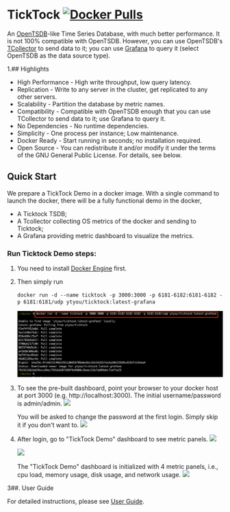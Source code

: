 # TickTock [![Docker Pulls](https://img.shields.io/docker/pulls/ytyou/ticktock)](https://hub.docker.com/r/ytyou/ticktock)

An [OpenTSDB](http://opentsdb.net)-like Time Series Database, with much better performance.
It is not 100% compatible with OpenTSDB. However, you can use OpenTSDB's
[TCollector](https://github.com/OpenTSDB/tcollector) to send data to it;
you can use [Grafana](https://grafana.com) to query it (select OpenTSDB as the data source type).


1.## Highlights

* High Performance - High write throughput, low query latency.
* Replication - Write to any server in the cluster, get replicated to any other servers.
* Scalability - Partition the database by metric names.
* Compatibility - Compatible with OpenTSDB enough that you can use TCollector to send data to it; use Grafana to query it.
* No Dependencies - No runtime dependencies.
* Simplicity - One process per instance; Low maintenance.
* Docker Ready - Start running in seconds; no installation required.
* Open Source - You can redistribute it and/or modify it under the terms of the GNU General Public License. For details, see below.


## Quick Start

We prepare a TickTock Demo in a docker image. With a single command to launch the docker, there will be a fully functional demo in the docker,
- A Ticktock TSDB; 
- A Tcollector collecting OS metrics of the docker and sending to Ticktock; 
- A Grafana providing metric dashboard to visualize the metrics.

### Run Ticktock Demo steps:
1. You need to install [Docker Engine](https://docs.docker.com/engine/install/) first. 
2. Then simply run

       docker run -d --name ticktock -p 3000:3000 -p 6181-6182:6181-6182 -p 6181:6181/udp ytyou/ticktock:latest-grafana
    
    ![Docker command execution example](/docs/images/dockerDemoCmd.jpg)
    
3. To see the pre-built dashboard, point your browser to your docker host at port 3000 (e.g. http://localhost:3000).
   The initial username/password is admin/admin. 
    <img src="https://github.com/ytyou/ticktock/blob/feature/dockerReadme/docs/images/dockerDemoLogin1.jpg" width="500"/>

   You will be asked to change the password at the first login. Simply skip it if you don't want to.
    <img src="https://github.com/ytyou/ticktock/blob/feature/dockerReadme/docs/images/dockerDemoLogin2.jpg" width="500"/>
 
4. After login, go to "TickTock Demo" dashboard to see metric panels.
    <img src="https://github.com/ytyou/ticktock/blob/feature/dockerReadme/docs/images/dockerDemoDashboard1.jpg" width="500"/>

    <img src="https://github.com/ytyou/ticktock/blob/feature/dockerReadme/docs/images/dockerDemoDashboard2.jpg" width="500"/>
 
   The "TickTock Demo" dashboard is initialized with 4 metric panels, i.e., cpu load, memory usage, disk usage, and network usage.
    <img src="https://github.com/ytyou/ticktock/blob/feature/dockerReadme/docs/images/dockerDemoDashboard3.jpg" width="500"/>

3##. User Guide

For detailed instructions, please see [User Guide](https://github.com/ytyou/ticktock/wiki/User-Guide).
